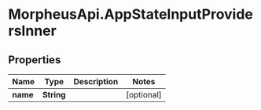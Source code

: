 # MorpheusApi.AppStateInputProvidersInner

## Properties

Name | Type | Description | Notes
------------ | ------------- | ------------- | -------------
**name** | **String** |  | [optional] 


